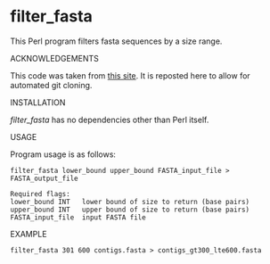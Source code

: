 # filter_fasta

This Perl program filters fasta sequences by a size range.


ACKNOWLEDGEMENTS

This code was taken from [this site](https://bioinformaticsonline.com/snippets/view/37656/perl-script-to-extract-a-sequence-from-multifasta-with-range). It is reposted here to allow for automated git cloning.


INSTALLATION

*filter_fasta* has no dependencies other than Perl itself.


USAGE

Program usage is as follows:

```
filter_fasta lower_bound upper_bound FASTA_input_file > FASTA_output_file
```
```
Required flags:
lower_bound INT   lower bound of size to return (base pairs)
upper_bound INT   upper bound of size to return (base pairs)
FASTA_input_file  input FASTA file
```


EXAMPLE

```
filter_fasta 301 600 contigs.fasta > contigs_gt300_lte600.fasta
```
